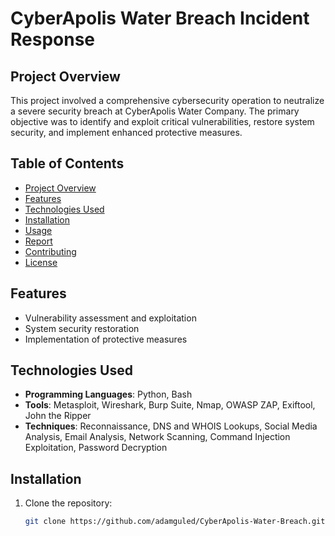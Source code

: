 # CyberApolis Water Breach Incident Response

## Project Overview
This project involved a comprehensive cybersecurity operation to neutralize a severe security breach at CyberApolis Water Company. The primary objective was to identify and exploit critical vulnerabilities, restore system security, and implement enhanced protective measures.

## Table of Contents
- [Project Overview](#project-overview)
- [Features](#features)
- [Technologies Used](#technologies-used)
- [Installation](#installation)
- [Usage](#usage)
- [Report](#report)
- [Contributing](#contributing)
- [License](#license)

## Features
- Vulnerability assessment and exploitation
- System security restoration
- Implementation of protective measures

## Technologies Used
- **Programming Languages**: Python, Bash
- **Tools**: Metasploit, Wireshark, Burp Suite, Nmap, OWASP ZAP, Exiftool, John the Ripper
- **Techniques**: Reconnaissance, DNS and WHOIS Lookups, Social Media Analysis, Email Analysis, Network Scanning, Command Injection Exploitation, Password Decryption

## Installation
1. Clone the repository:
   ```bash
   git clone https://github.com/adamguled/CyberApolis-Water-Breach.git
